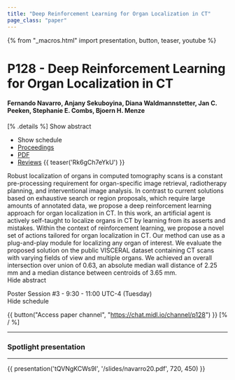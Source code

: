 ```yaml
---
title: "Deep Reinforcement Learning for Organ Localization in CT"
page_class: "paper"
---
```


{% from "_macros.html" import presentation, button, teaser, youtube %}

# P128 - Deep Reinforcement Learning for Organ Localization in CT

#### Fernando Navarro, Anjany Sekuboyina, Diana Waldmannstetter, Jan C. Peeken, Stephanie E. Combs, Bjoern H. Menze

[% .details %]
<a class="toggle_visibility" data-selector=".abstract" data-level="3">Show abstract</a>
- <a class="toggle_visibility" data-selector=".schedule" data-level="3">Show schedule</a>
- <a href="http://proceedings.mlr.press/v121/navarro20a.html">Proceedings</a>
- <a href="https://openreview.net/pdf?id=0vDeD2UD0S">PDF</a>
- <a href="https://openreview.net/forum?id=0vDeD2UD0S">Reviews</a>
{{ teaser('Rk6gCh7eYkU') }}

<p>
    <span class="abstract">
        Robust localization of organs in computed tomography scans is a constant pre-processing requirement for organ-specific image retrieval, radiotherapy planning, and interventional image analysis. In contrast to current solutions based on exhaustive search or region proposals, which require large amounts of annotated data, we propose a deep reinforcement learning approach for organ localization in CT. In this work, an artificial agent is actively self-taught to localize organs in CT by learning from its asserts and mistakes. Within the context of reinforcement learning, we propose a novel set of actions tailored for organ localization in CT. Our method can use as a plug-and-play module for localizing any organ of interest. We evaluate the proposed solution on the public VISCERAL dataset containing CT scans with varying fields of view and multiple organs. We achieved an overall intersection over union of 0.63, an absolute median wall distance of 2.25 mm and a median distance between centroids of 3.65 mm.
        <br>
        <span class="actions"><a class="toggle_visibility" data-level="2">Hide abstract</a></span>
    </span>
</p>

<p>
    <span class="schedule">
        Poster Session #3  - 9:30 - 11:00 UTC-4 (Tuesday)
        <br>
        <span class="actions"><a class="toggle_visibility" data-level="2">Hide schedule</a></span>
    </span>
</p>

{{ button("Access paper channel", "https://chat.midl.io/channel/p128") }}
[% / %]

---


### Spotlight presentation

---

{{ presentation('tQVNgKCWs9I', '/slides/navarro20.pdf', 720, 450) }}
